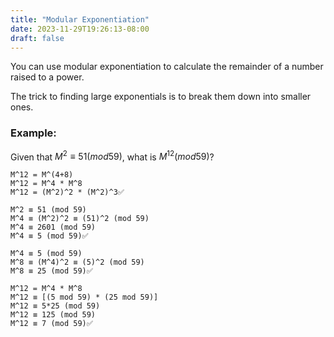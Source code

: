 ```yaml
---
title: "Modular Exponentiation"
date: 2023-11-29T19:26:13-08:00
draft: false
---
```


You can use modular exponentiation to calculate the remainder of a number raised to a power.

The trick to finding large exponentials is to break them down into smaller ones.

### Example:

Given that $M^2 ≡ 51 (mod 59)$, what is $M^12 (mod 59)$?

```
M^12 = M^(4+8)
M^12 = M^4 * M^8
M^12 = (M^2)^2 * (M^2)^3✅

M^2 ≡ 51 (mod 59)
M^4 ≡ (M^2)^2 ≡ (51)^2 (mod 59)
M^4 ≡ 2601 (mod 59)
M^4 ≡ 5 (mod 59)✅

M^4 ≡ 5 (mod 59)
M^8 ≡ (M^4)^2 ≡ (5)^2 (mod 59)
M^8 ≡ 25 (mod 59)✅

M^12 = M^4 * M^8
M^12 ≡ [(5 mod 59) * (25 mod 59)]
M^12 ≡ 5*25 (mod 59)
M^12 ≡ 125 (mod 59)
M^12 ≡ 7 (mod 59)✅
```
